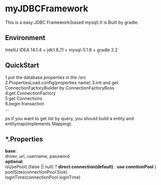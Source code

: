 # myJDBCFramework
This is a easy JDBC Framework(based mysql).It is Built by gradle.

## Environment
IntelliJ IDEA 14.1.4 + jdk1.8_11 + mysql-5.1.8 + gradle 2.2


## QuickStart

1.put the database.properties in the /src  
2.PropertiesLoad.config(properties name)
3.init and get ConnectionFactoryBuilder by ConnectionFactoryBoss  
4.get ConnectionFactory  
5.get Connections  
6.begin transaction  
...

ps:if you want to get list<entity> by query, you should build a entity and entitymap(implements Mapping).

## *.Properties
**base**:  
driver, url, username, password  
__optional__:  
isUsePool( (false || null) ? __direct connection(default)__ : __use conntionPool__ )  
poolSize(connectionPool.Size)  
loginTime(connectionPool.loginTime) 

